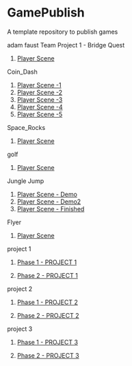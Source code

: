 # GamePublish
A template repository to publish games

adam faust
Team Project 1 - Bridge Quest
1. [Player Scene](BridgeQuest/)




Coin_Dash
1. [Player Scene -1](Player_scene/)
2. [Player Scene -2](player_scene_08_30/)
3. [Player Scene -3](Player_scene_08_30_01/)
4. [Player Scene -4](player_scene_08_30_me/)
5. [Player Scene -5](Player_Scene_Fin/)

Space_Rocks

1. [Player Scene](spacerocks_fixed/)



golf
1. [Player Scene](phase1Project2/)


Jungle Jump
1. [Player Scene - Demo](junglejumpdemo2/)
2. [Player Scene - Demo2](jungle_jump_done/)
3. [Player Scene - Finished](JungleJumpCompleted/)

Flyer
1. [Player Scene](FlyerProject/)


project 1 
1. [Phase 1 - PROJECT 1](phase1coindash/)

2. [Phase 2 - PROJECT 1](Phase2Project1/)

project 2
1. [Phase 1 - PROJECT 2](phase1Project2/)

2. [Phase 2 - PROJECT 2](Project2/)

project 3
1. [Phase 1 - PROJECT 3](JungleJumpCompleted/)

2. [Phase 2 - PROJECT 3](project3finished/)

